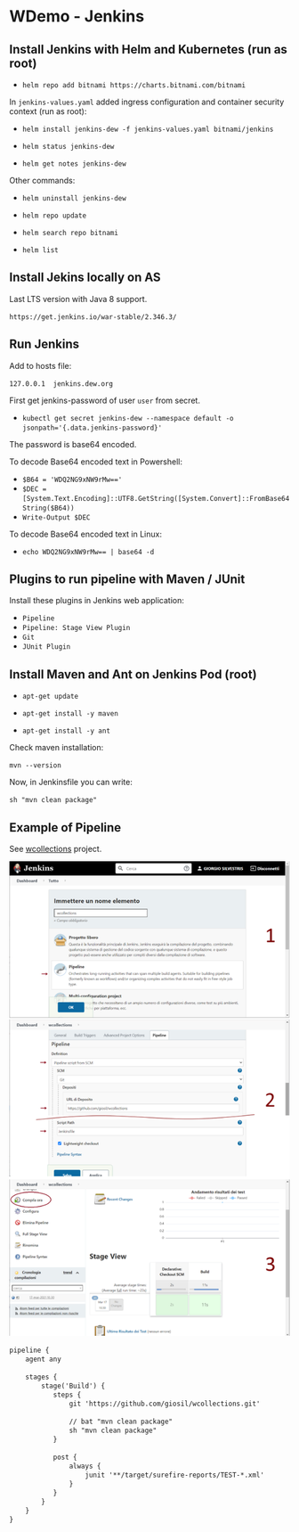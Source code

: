 # WDemo - Jenkins

## Install Jenkins with Helm and Kubernetes (run as root)

- `helm repo add bitnami https://charts.bitnami.com/bitnami`

In `jenkins-values.yaml` added ingress configuration and container security context (run as root):

- `helm install jenkins-dew -f jenkins-values.yaml bitnami/jenkins`

- `helm status jenkins-dew`

- `helm get notes jenkins-dew`

Other commands:

- `helm uninstall jenkins-dew`

- `helm repo update`

- `helm search repo bitnami`

- `helm list`

## Install Jekins locally on AS

Last LTS version with Java 8 support.

`https://get.jenkins.io/war-stable/2.346.3/`

## Run Jenkins

Add to hosts file:

`127.0.0.1	jenkins.dew.org`

First get jenkins-password of user `user` from secret.

- `kubectl get secret jenkins-dew --namespace default -o jsonpath='{.data.jenkins-password}'`

The password is base64 encoded.

To decode Base64 encoded text in Powershell:

- `$B64 = 'WDQ2NG9xNW9rMw=='`
- `$DEC = [System.Text.Encoding]::UTF8.GetString([System.Convert]::FromBase64String($B64))`
- `Write-Output $DEC`

To decode Base64 encoded text in Linux:

- `echo WDQ2NG9xNW9rMw== | base64 -d`

## Plugins to run pipeline with Maven / JUnit

Install these plugins in Jenkins web application:

- `Pipeline`
- `Pipeline: Stage View Plugin`
- `Git`
- `JUnit Plugin`

## Install Maven and Ant on Jenkins Pod (root)

- `apt-get update`

- `apt-get install -y maven`

- `apt-get install -y ant`

Check maven installation:

`mvn --version`

Now, in Jenkinsfile you can write:

`sh "mvn clean package"`

## Example of Pipeline

See [wcollections](https://github.com/giosil/wcollections) project.

![Jenkins](jenkins.png)

```
pipeline {
    agent any
    
    stages {
        stage('Build') {
           steps {
               git 'https://github.com/giosil/wcollections.git'
               
               // bat "mvn clean package"
               sh "mvn clean package"
           }
           
           post {
               always {
                   junit '**/target/surefire-reports/TEST-*.xml'
               }
           }
        }
    }
}
```
